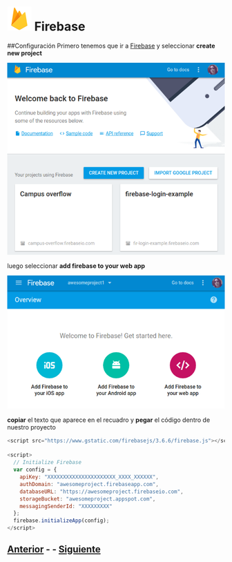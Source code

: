 # ![Firebase logo](imgs/firebase.png) Firebase
##Configuración
Primero tenemos que ir a [Firebase](console.firebase.google.com) y seleccionar **create new project**

![new project](imgs/20170122-190051.png)

luego seleccionar **add firebase to your web app**

![add firebase](imgs/20170122-190631.png)

**copiar** el texto que aparece en el recuadro y **pegar** el código dentro de nuestro proyecto

```javascript
<script src="https://www.gstatic.com/firebasejs/3.6.6/firebase.js"></script>

<script>
  // Initialize Firebase
  var config = {
    apiKey: "XXXXXXXXXXXXXXXXXXXXXX_XXXX_XXXXXX",
    authDomain: "awesomeproject.firebaseapp.com",
    databaseURL: "https://awesomeproject.firebaseio.com",
    storageBucket: "awesomeproject.appspot.com",
    messagingSenderId: "XXXXXXXXX"
  };
  firebase.initializeApp(config);
</script>
```


## [Anterior](page0.md) - - [Siguiente](page2.md)
